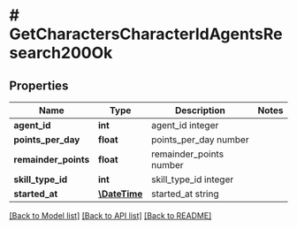 # # GetCharactersCharacterIdAgentsResearch200Ok

## Properties

Name | Type | Description | Notes
------------ | ------------- | ------------- | -------------
**agent_id** | **int** | agent_id integer | 
**points_per_day** | **float** | points_per_day number | 
**remainder_points** | **float** | remainder_points number | 
**skill_type_id** | **int** | skill_type_id integer | 
**started_at** | [**\DateTime**](\DateTime.md) | started_at string | 

[[Back to Model list]](../../README.md#documentation-for-models) [[Back to API list]](../../README.md#documentation-for-api-endpoints) [[Back to README]](../../README.md)


